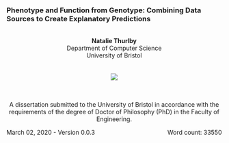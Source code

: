
### Phenotype and Function from Genotype: Combining Data Sources to Create Explanatory Predictions

<!--Note 1: In Jupyter book, markdown doesn't work inside html (e.g. for centering), so doing some formatting html just for this page-->
<!--Note 2: <center> tags and floating doesn't work as expecting when converting to PDF, so using text-align as a workaround-->
<!-- Note 3: indenting stuff runs the risk of coming out as an indented code bloock-->

<br>

<div  style="text-align: center">
<b>Natalie Thurlby</b><br>
Department of Computer Science<br>
University of Bristol<br>
<br><br>

<img src="/content/images/bristol-crest.png">

<br><br>
A dissertation submitted to the University of Bristol in accordance with the requirements of the degree of Doctor of Philosophy (PhD) in the Faculty of Engineering.
<br>
</div>

<!--TODO: check word count-->
<div class = "bottom_first_page">
March 02, 2020 - Version 0.0.3
<span style="float: right;">Word count: 33550</span>
</div>

